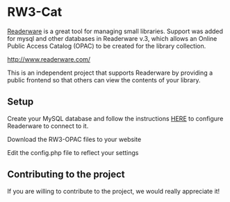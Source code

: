 # RW3-Cat

<a href="http://www.readerware.com">Readerware</a> is a great tool for managing small libraries. 
Support was added for mysql and other databases in Readerware v.3, which allows an Online Public Access Catalog (OPAC) to be created for the library collection.

http://www.readerware.com/

This is an independent project that supports Readerware by providing a public frontend so that others can view the contents of your library.

## Setup 

Create your MySQL database and follow the instructions <a href="http://readerware.com/help/html/rw_hlp_db_jdbc.html">HERE</a> to configure Readerware to connect to it.

Download the RW3-OPAC files to your website

Edit the config.php file to reflect your settings

## Contributing to the project

If you are willing to contribute to the project, we would really appreciate it! 


